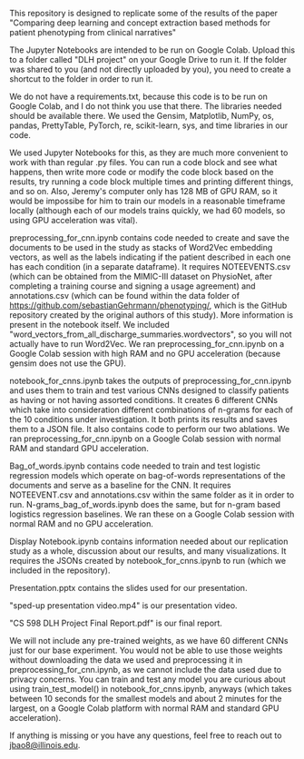 This repository is designed to replicate some of the results of the paper
"Comparing deep learning and concept extraction based methods for patient
phenotyping from clinical narratives"

The Jupyter Notebooks are intended to be run on Google Colab. Upload this to a
folder called "DLH project" on your Google Drive to run it. If the folder
was shared to you (and not directly uploaded by you), you need to create a
shortcut to the folder in order to run it.

We do not have a requirements.txt, because this code is to be run on Google Colab,
and I do not think you use that there. The libraries needed should be available there.
We used the Gensim, Matplotlib, NumPy, os, pandas, PrettyTable, PyTorch, re,
scikit-learn, sys, and time libraries in our code. 

We used Jupyter Notebooks for this, as they are much more convenient to work with
than regular .py files. You can run a code block and see what happens,
then write more code or modify the code block based on the results,
try running a code block multiple times and printing different things,
and so on. Also, Jeremy's computer only has 128 MB of GPU RAM, so it would be
impossibe for him to train our models in a reasonable timeframe locally
(although each of our models trains quickly, we had 60 models, so using
GPU acceleration was vital).

preprocessing_for_cnn.ipynb contains code needed to create and save the documents
to be used in the study as stacks of Word2Vec embedding vectors, as well as the labels
indicating if the patient described in each one has each condition (in a separate dataframe).
It requires NOTEEVENTS.csv (which can be obtained from the MIMIC-III dataset
on PhysioNet, after completing a training course and signing a usage agreement)
and annotations.csv (which can be found within the data folder of
https://github.com/sebastianGehrmann/phenotyping/, which is the GitHub repository
created by the original authors of this study).
More information is present in the notebook itself.
We included "word_vectors_from_all_discharge_summaries.wordvectors", so you will
not actually have to run Word2Vec.
We ran preprocessing_for_cnn.ipynb on a Google Colab session with high RAM and no GPU
acceleration (because gensim does not use the GPU).

notebook_for_cnns.ipynb takes the outputs of preprocessing_for_cnn.ipynb and
uses them to train and test various CNNs designed to classify patients as having
or not having assorted conditions.
It creates 6 different CNNs which take into consideration different combinations of
n-grams for each of the 10 conditions under investigation.
It both prints its results and saves them to a JSON file.
It also contains code to perform our two ablations.
We ran preprocessing_for_cnn.ipynb on a Google Colab session with normal RAM and standard GPU
acceleration.

Bag_of_words.ipynb contains code needed to train and test logistic regression
models which operate on bag-of-words representations of the documents and serve
as a baseline for the CNN. It requires NOTEEVENT.csv and annotations.csv within
the same folder as it in order to run. N-grams_bag_of_words.ipynb does the same,
but for n-gram based logistics regression baselines.
We ran these on a Google Colab session with normal RAM and no GPU
acceleration.

Display Notebook.ipynb contains information needed about our replication study as a whole,
discussion about our results, and many visualizations. It requires the JSONs created by
notebook_for_cnns.ipynb to run (which we included in the repository).

Presentation.pptx contains the slides used for our presentation.

"sped-up presentation video.mp4" is our presentation video.

"CS 598 DLH Project Final Report.pdf" is our final report. 

We will not include any pre-trained weights, as we have 60 different CNNs just for our
base experiment. You would not be able to use those weights without downloading the data
we used and preprocessing it in preprocessing_for_cnn.ipynb, as we cannot include the data
used due to privacy concerns. You can train and test any model you are curious about using
train_test_model() in notebook_for_cnns.ipynb, anyways (which takes between 10 seconds
for the smallest models and about 2 minutes for the largest, on a Google Colab platform
with normal RAM and standard GPU acceleration).

If anything is missing or you have any questions, feel free to reach out to
jbao8@illinois.edu.
